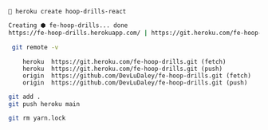 
``` heroku create hoop-drills-react```

```zsh
Creating ⬢ fe-hoop-drills... done
https://fe-hoop-drills.herokuapp.com/ | https://git.heroku.com/fe-hoop-drills.git
```
```zsh
 git remote -v
```
        heroku  https://git.heroku.com/fe-hoop-drills.git (fetch)
        heroku  https://git.heroku.com/fe-hoop-drills.git (push)
        origin  https://github.com/DevLuDaley/fe-hoop-drills.git (fetch)
        origin  https://github.com/DevLuDaley/fe-hoop-drills.git (push)

```zsh
git add .
git push heroku main
```

```zsh
git rm yarn.lock
```
<!-- git remote add heroku git@heroku.com:hoop-drills-react.git -->